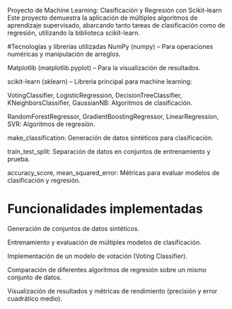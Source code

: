 Proyecto de Machine Learning: Clasificación y Regresión con Scikit-learn
Este proyecto demuestra la aplicación de múltiples algoritmos de aprendizaje supervisado, abarcando tanto tareas de clasificación como de regresión, utilizando la biblioteca scikit-learn.

#Tecnologías y librerías utilizadas
NumPy (numpy) – Para operaciones numéricas y manipulación de arreglos.

Matplotlib (matplotlib.pyplot) – Para la visualización de resultados.

scikit-learn (sklearn) – Librería principal para machine learning:

VotingClassifier, LogisticRegression, DecisionTreeClassifier, KNeighborsClassifier, GaussianNB: Algoritmos de clasificación.

RandomForestRegressor, GradientBoostingRegressor, LinearRegression, SVR: Algoritmos de regresión.

make_classification: Generación de datos sintéticos para clasificación.

train_test_split: Separación de datos en conjuntos de entrenamiento y prueba.

accuracy_score, mean_squared_error: Métricas para evaluar modelos de clasificación y regresión.

# Funcionalidades implementadas
Generación de conjuntos de datos sintéticos.

Entrenamiento y evaluación de múltiples modelos de clasificación.

Implementación de un modelo de votación (Voting Classifier).

Comparación de diferentes algoritmos de regresión sobre un mismo conjunto de datos.

Visualización de resultados y métricas de rendimiento (precisión y error cuadrático medio).
